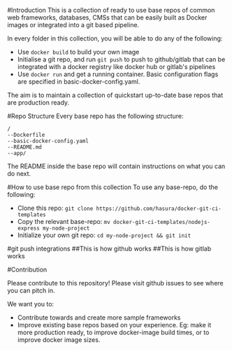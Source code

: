 #Introduction
This is a collection of ready to use base repos of common web frameworks,
databases, CMSs that can be easily built as Docker images or integrated into
a git based pipeline.

In every folder in this collection, you will be able to do any of the following:

- Use ``docker build`` to build your own image
- Initialise a git repo, and run ``git push`` to push to github/gitlab that can
  be integrated with a docker registry like docker hub or gitlab's pipelines
- Use ``docker run`` and get a running container. Basic configuration flags are
  specified in basic-docker-config.yaml.

The aim is to maintain a collection of quickstart up-to-date base repos that
are production ready.

#Repo Structure
Every base repo has the following structure:

```
/
--Dockerfile
--basic-docker-config.yaml
--README.md
--app/
```

The README inside the base repo will contain instructions on what you
can do next.


#How to use base repo from this collection
To use any base-repo, do the following:

- Clone this repo:
  ``git clone https://github.com/hasura/docker-git-ci-templates``
- Copy the relevant base-repo:
  ``mv docker-git-ci-templates/nodejs-express my-node-project``
- Initialize your own git repo: ``cd my-node-project && git init``

#git push integrations
##This is how github works
##This is how gitlab works

#Contribution

Please contribute to this repository! Please visit github issues to
see where you can pitch in.

We want you to:

- Contribute towards and create more sample frameworks
- Improve existing base repos based on your experience. Eg: make it more
  production ready, to improve docker-image build times, or to improve
  docker image sizes.
